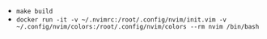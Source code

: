 * `make build`
* `docker run -it -v ~/.nvimrc:/root/.config/nvim/init.vim -v ~/.config/nvim/colors:/root/.config/nvim/colors --rm nvim /bin/bash`
